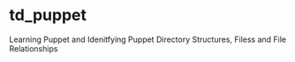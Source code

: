# td_puppet
Learning Puppet and Idenitfying Puppet Directory Structures, Filess and File Relationships

